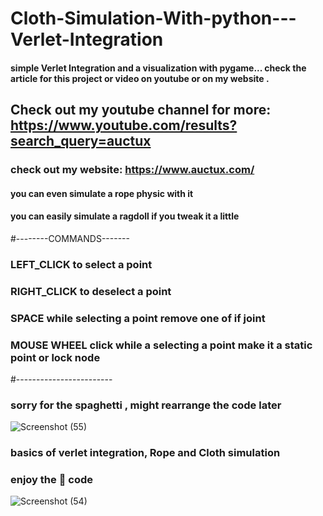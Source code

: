 # Cloth-Simulation-With-python---Verlet-Integration
####  simple Verlet Integration and a visualization with pygame... check the article for this project or video on youtube or on my website .
## Check out my youtube channel for more: https://www.youtube.com/results?search_query=auctux
### check out my website: https://www.auctux.com/
#### you can even simulate a rope physic with it 
#### you can easily simulate a ragdoll if you tweak it a little

#--------COMMANDS-------
### LEFT_CLICK to select a point
### RIGHT_CLICK to deselect a point
### SPACE while selecting a point remove one of if joint
### MOUSE WHEEL click while a selecting a point make it a static point or lock node
#------------------------
### sorry for the spaghetti , might rearrange the code later
![Screenshot (55)](https://user-images.githubusercontent.com/48150537/116063630-d0078a80-a6a2-11eb-90e6-060b0310fb5b.png)

### basics of verlet integration, Rope and Cloth simulation

### enjoy the 🍝 code
![Screenshot (54)](https://user-images.githubusercontent.com/48150537/115973225-fcbb8500-a570-11eb-9a02-4527268f2adf.png)
